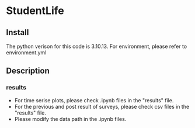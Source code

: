 # StudentLife
## Install
The python verison for this code is 3.10.13. For environment, please refer to environment.yml

## Description
### results
- For time serise plots, please check .ipynb files in the "results" file. 
- For the previous and post result of surveys, please check csv files in the "results" file.
- Please modify the data path in the .ipynb files.
